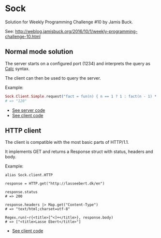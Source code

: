 # Sock

Solution for Weekly Programming Challenge #10 by Jamis Buck.

See: http://weblog.jamisbuck.org/2016/10/1/weekly-programming-challenge-10.html

## Normal mode solution

The server starts on a configured port (1234) and interprets the query as
[Calc](https://github.com/lasseebert/jamis_challenge/tree/master/008_calc) syntax.

The client can then be used to query the server.

Example:

```elixir
Sock.Client.Simple.request("fact = fun(n) { n == 1 ? 1 : fact(n - 1) * n }; fact(5)", 1234)
# => "120"
```

* [See server code](https://github.com/lasseebert/jamis_challenge/blob/master/010_sock/client/lib/sock/server/simple.ex)
* [See client code](https://github.com/lasseebert/jamis_challenge/blob/master/010_sock/client/lib/sock/client/simple.ex)


## HTTP client

The client is compatible with the most basic parts of HTTP/1.1.

It implements GET and returns a Response struct with status, headers and body.

Example:

```
alias Sock.client.HTTP

response = HTTP.get("http://lasseebert.dk/en")

response.status
# => 200

response.headers |> Map.get("Content-Type")
# => "text/html;charset=utf-8"

Regex.run(~r{<title>[^<]+</title>}, response.body)
# => ["<title>Lasse Ebert</title>"]
```

* [See client code](https://github.com/lasseebert/jamis_challenge/blob/master/010_sock/client/lib/sock/client/http.ex)
